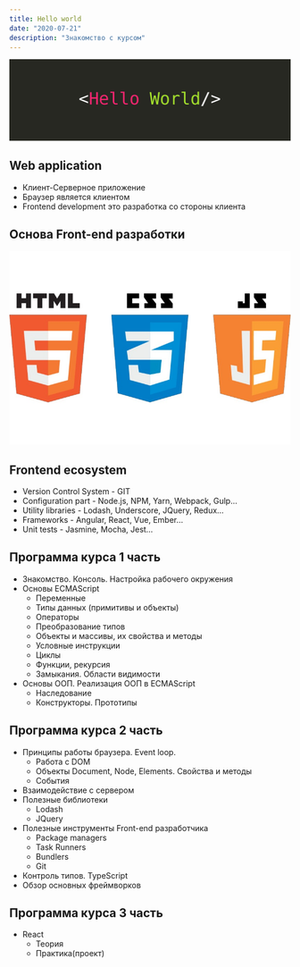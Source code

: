 ```yaml
---
title: Hello world
date: "2020-07-21"
description: "Знакомство с курсом"
---
```


![html-css-js](./hello-world.jpg)
## Web application

- Клиент-Серверное приложение
- Браузер является клиентом
- Frontend development это разработка со стороны клиента

## Основа Front-end разработки

![html-css-js](./html-css-js.jpg)

## Frontend ecosystem

- Version Control System - GIT
- Configuration part -  Node.js, NPM, Yarn, Webpack, Gulp…
- Utility libraries - Lodash, Underscore, JQuery, Redux…
- Frameworks - Angular, React, Vue, Ember…
- Unit tests - Jasmine, Mocha, Jest…

## Программа курса 1 часть

- Знакомство. Консоль. Настройка рабочего окружения
- Основы ECMAScript
    - Переменные 
    - Типы данных (примитивы и объекты)
    - Операторы
    - Преобразование типов
    - Объекты и массивы, их свойства и методы
    - Условные инструкции
    - Циклы
    - Функции, рекурсия
    - Замыкания. Области видимости
- Основы ООП. Реализация ООП в ECMAScript
  - Наследование
  - Конструкторы. Прототипы

## Программа курса 2 часть

- Принципы работы браузера. Event loop.
    - Работа с DOM
    - Объекты Document, Node, Elements. Свойства и методы
    - События
- Взаимодействие с сервером
- Полезные библиотеки
    - Lodash
    - JQuery
- Полезные инструменты Front-end разработчика
    - Package managers 
    - Task Runners
    - Bundlers
    - Git
- Контроль типов. TypeScript
- Обзор основных фреймворков

## Программа курса 3 часть

- React
    - Теория
    - Практика(проект)